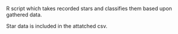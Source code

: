 R script which takes recorded stars and classifies them based upon gathered data.

Star data is included in the attatched csv.
